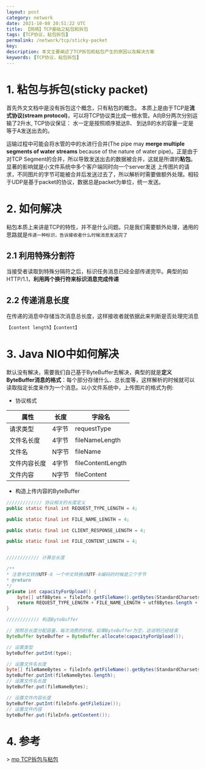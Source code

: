 ```yaml
---
layout: post
category: network
date: 2021-10-08 20:51:22 UTC
title: 【网络】TCP基础之粘包和拆包
tags: [TCP协议，粘包拆包]
permalink: /network/tcp/sticky-packet
key: 
description: 本文主要阐述了TCP拆包和粘包产生的原因以及解决方案
keywords: [TCP协议，粘包拆包]
---
```


# 1. 粘包与拆包(sticky packet)

首先外文文档中是没有拆包这个概念，只有粘包的概念。 本质上是由于TCP是**流式协议(stream protocol)**，可以将TCP协议类比成一根水管。A向B分两次分别运输了2升水, TCP协议保证： 水一定是按照顺序抵达B、 到达B的水的容量一定是等于A发送出去的。

运输过程中可能会将水管的中的水进行合并(The pipe may **merge multiple segments of water streams** because of the nature of water pipe)。正是由于对TCP Segment的合并，所以导致发送出去的数据被合并，这就是所谓的**粘包**。 显著的影响就是小文件系统中多个客户端同时向一个server发送 上传图片的请求，不同图片的字节可能被合并后发送过去了，所以解析时需要做额外处理。相较于UDP是基于packet的协议，数据总是packet为单位，统一发送。

# 2. 如何解决

粘包本质上来讲是TCP的特性，并不是什么问题。只是我们需要额外处理，通用的思路就是`传递一种标识，告诉接收者什么时候消息发送完了`

## 2.1 利用特殊分割符

当接受者读取到特殊分隔符之后，标识任务消息已经全部传递完毕。典型的如HTTP/1.1，**利用两个换行符来标识消息完成传递**

## 2.2 传递消息长度

在传递的消息中存储当次消息总长度，这样接收者就依据此来判断是否处理完消息

```bash
【content length】【content】
````

# 3. Java NIO中如何解决

默认没有解决，需要我们自己基于ByteBuffer去解决，典型的就是**定义ByteBuffer消息的格式**：每个部分存储什么、总长度等，这样解析的时候就可以读取指定长度来作为一个消息。以小文件系统中，上传图片的格式为例:

+ 协议格式

| 属性         | 长度  | 字段名            |
| ------------ | ----- | ----------------- |
| 请求类型     | 4字节 | requestType       |
| 文件名长度   | 4字节 | fileNameLength    |
| 文件名       | N字节 | fileName          |
| 文件内容长度 | 4字节 | fileContentLength |
| 文件内容     | N字节 | fileContent       |

+ 构造上传内容的ByteBuffer

```java
///////////// 协议相关的长度定义
public static final int REQUEST_TYPE_LENGTH = 4;

public static final int FILE_NAME_LENGTH = 4;

public static final int CLIENT_RESPONSE_LENGTH = 4;

public static final int FILE_CONTENT_LENGTH = 4;


//////////// 计算总长度

/**
* 注意中文转换UTF-8 一个中文转换成UTF-8编码的时候是三个字节
* @return
*/
private int capacityForUpload() {
	byte[] utf8Bytes = fileInfo.getFileName().getBytes(StandardCharsets.UTF_8);
	return REQUEST_TYPE_LENGTH + FILE_NAME_LENGTH + utf8Bytes.length + FILE_CONTENT_LENGTH + fileInfo.getContent().length;
}

//////////// 构造ByteBuffer

// 按照总长度分配容量，每次消费的时候，如果ByteBuffer为空，这说明已经结束
ByteBuffer byteBuffer = ByteBuffer.allocate(capacityForUpload());

// 设置类型
byteBuffer.putInt(type);

// 设置文件名长度
byte[] fileNameBytes = fileInfo.getFileName().getBytes(StandardCharsets.UTF_8);
byteBuffer.putInt(fileNameBytes.length);
// 设置文件名长度
byteBuffer.put(fileNameBytes);

// 设置文件内容长度
byteBuffer.putInt(fileInfo.getFileSize());
// 设置文件内容
byteBuffer.put(fileInfo.getContent());
```

# 4. 参考

\> [mp TCP拆包与粘包](https://mp.weixin.qq.com/s/cdJ7LbH-_uVWz9BZgOuMtg)